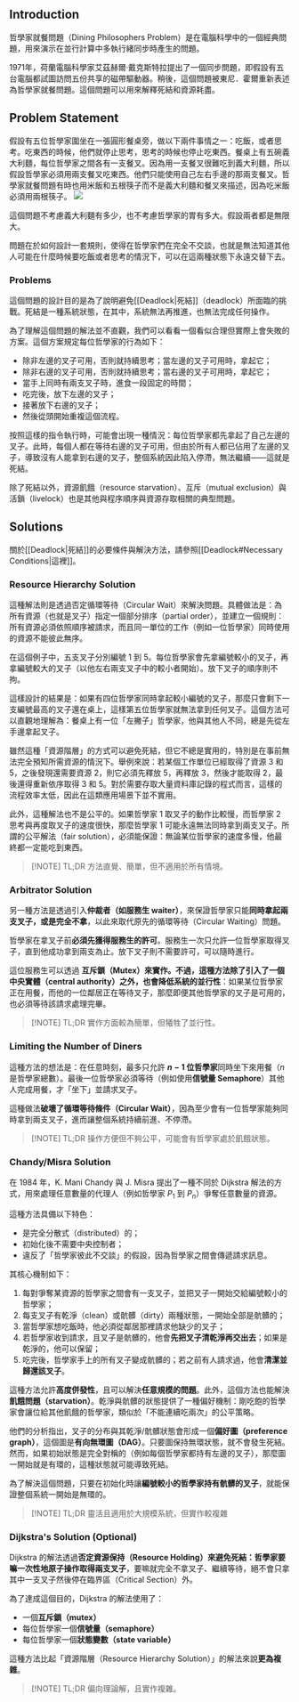 ## Introduction
哲學家就餐問題（Dining Philosophers Problem）是在電腦科學中的一個經典問題，用來演示在並行計算中多執行緒同步時產生的問題。

1971年，荷蘭電腦科學家艾茲赫爾·戴克斯特拉提出了一個同步問題，即假設有五台電腦都試圖訪問五份共享的磁帶驅動器。稍後，這個問題被東尼．霍爾重新表述為哲學家就餐問題。這個問題可以用來解釋死結和資源耗盡。

## Problem Statement
假設有五位哲學家圍坐在一張圓形餐桌旁，做以下兩件事情之一：吃飯，或者思考。吃東西的時候，他們就停止思考，思考的時候也停止吃東西。餐桌上有五碗義大利麵，每位哲學家之間各有一支餐叉。因為用一支餐叉很難吃到義大利麵，所以假設哲學家必須用兩支餐叉吃東西。他們只能使用自己左右手邊的那兩支餐叉。哲學家就餐問題有時也用米飯和五根筷子而不是義大利麵和餐叉來描述，因為吃米飯必須用兩根筷子。
![](https://assets.leetcode-cn.com/aliyun-lc-upload/uploads/2019/10/23/an_illustration_of_the_dining_philosophers_problem.png)

這個問題不考慮義大利麵有多少，也不考慮哲學家的胃有多大。假設兩者都是無限大。

問題在於如何設計一套規則，使得在哲學家們在完全不交談，也就是無法知道其他人可能在什麼時候要吃飯或者思考的情況下，可以在這兩種狀態下永遠交替下去。

### Problems
這個問題的設計目的是為了說明避免[[Deadlock|死結]]（deadlock）所面臨的挑戰。死結是一種系統狀態，在其中，系統無法再推進，也無法完成任何操作。

為了理解這個問題的解法並不直觀，我們可以看看一個看似合理但實際上會失敗的方案。這個方案規定每位哲學家的行為如下：
- 除非左邊的叉子可用，否則就持續思考；當左邊的叉子可用時，拿起它；
- 除非右邊的叉子可用，否則就持續思考；當右邊的叉子可用時，拿起它；
- 當手上同時有兩支叉子時，進食一段固定的時間；
- 吃完後，放下左邊的叉子；
- 接著放下右邊的叉子；
- 然後從頭開始重複這個流程。

按照這樣的指令執行時，可能會出現一種情況：每位哲學家都先拿起了自己左邊的叉子。此時，每個人都在等待右邊的叉子可用，但由於所有人都已佔用了左邊的叉子，導致沒有人能拿到右邊的叉子，整個系統因此陷入停滯，無法繼續——這就是死結。

除了死結以外，資源飢餓（resource starvation）、互斥（mutual exclusion）與活鎖（livelock）也是其他與程序順序與資源存取相關的典型問題。

## Solutions
關於[[Deadlock|死結]]的必要條件與解決方法，請參照[[Deadlock#Necessary Conditions|這裡]]。

### Resource Hierarchy Solution
這種解法則是透過否定循環等待（Circular Wait）來解決問題。具體做法是：為所有資源（也就是叉子）指定一個部分排序（partial order），並建立一個規則：所有資源必須依照順序被請求，而且同一單位的工作（例如一位哲學家）同時使用的資源不能彼此無序。

在這個例子中，五支叉子分別編號 $1$ 到 $5$。每位哲學家會先拿編號較小的叉子，再拿編號較大的叉子（以他左右兩支叉子中的較小者開始）。放下叉子的順序則不拘。

這樣設計的結果是：如果有四位哲學家同時拿起較小編號的叉子，那麼只會剩下一支編號最高的叉子還在桌上，這樣第五位哲學家就無法拿到任何叉子。這個方法可以直觀地理解為：餐桌上有一位「左撇子」哲學家，他與其他人不同，總是先從左手邊拿起叉子。

雖然這種「資源階層」的方式可以避免死結，但它不總是實用的，特別是在事前無法完全預知所需資源的情況下。舉例來說：若某個工作單位已經取得了資源 $3$ 和 $5$，之後發現還需要資源 $2$，則它必須先釋放 $5$，再釋放 $3$，然後才能取得 $2$，最後還得重新依序取得 $3$ 和 $5$。對於需要存取大量資料庫記錄的程式而言，這樣的流程效率太低，因此在這類應用場景下並不實用。

此外，這種解法也不是公平的。如果哲學家 $1$ 取叉子的動作比較慢，而哲學家 $2$ 思考與再度取叉子的速度很快，那麼哲學家 1 可能永遠無法同時拿到兩支叉子。所謂的公平解法（fair solution），必須能保證：無論某位哲學家的速度多慢，他最終都一定能吃到東西。

> [!NOTE] TL;DR
> 方法直覺、簡單，但不適用於所有情境。

### Arbitrator Solution
另一種方法是透過引入**仲裁者（如服務生 waiter）**，來保證哲學家只能**同時拿起兩支叉子，或是完全不拿**，以此來取代原先的循環等待（Circular Waiting）問題。

哲學家在拿叉子前**必須先獲得服務生的許可**。服務生一次只允許一位哲學家取得叉子，直到他成功拿到兩支為止。放下叉子則不需要許可，可以隨時進行。

這位服務生可以透過 **互斥鎖（Mutex）來實作。不過，這種方法除了引入了一個中央實體（central authority）之外，也會降低系統的並行性**：如果某位哲學家正在用餐，而他的一位鄰居正在等待叉子，那麼即便其他哲學家的叉子是可用的，也必須等待該請求處理完畢。

> [!NOTE] TL;DR
> 實作方面較為簡單，但犧牲了並行性。

### Limiting the Number of Diners
這種方法的想法是：在任意時刻，最多只允許 **$n−1$ 位哲學家**同時坐下來用餐（$n$ 是哲學家總數）。最後一位哲學家必須等待（例如使用**信號量 Semaphore**）其他人完成用餐，才「坐下」並請求叉子。

這種做法**破壞了循環等待條件（Circular Wait）**，因為至少會有一位哲學家能夠同時拿到兩支叉子，進而讓整個系統持續前進、不停滯。

> [!NOTE] TL;DR
> 操作方便但不夠公平，可能會有哲學家處於飢餓狀態。
### Chandy/Misra Solution
在 1984 年，K. Mani Chandy 與 J. Misra 提出了一種不同於 Dijkstra 解法的方式，用來處理任意數量的代理人（例如哲學家 $P_1$ 到 $P_n$）爭奪任意數量的資源。

這種方法具備以下特色：
- 是完全分散式（distributed）的；
- 初始化後不需要中央控制者；
- 違反了「哲學家彼此不交談」的假設，因為哲學家之間會傳遞請求訊息。

其核心機制如下：
1. 每對爭奪某資源的哲學家之間會有一支叉子，並把叉子一開始交給編號較小的哲學家；
2. 每支叉子有乾淨（clean）或骯髒（dirty）兩種狀態，一開始全部是骯髒的；
3. 當哲學家想吃飯時，他必須從鄰居那裡請求他缺少的叉子；
4. 若哲學家收到請求，且叉子是骯髒的，他會**先把叉子清乾淨再交出去**；如果是乾淨的，他可以保留；
5. 吃完後，哲學家手上的所有叉子變成骯髒的；若之前有人請求過，他會**清潔並歸還該叉子**。

這種方法允許**高度併發性**，且可以解決**任意規模的問題**。此外，這個方法也能解決**飢餓問題（starvation）**。乾淨與骯髒的狀態提供了一種偏好機制：剛吃飽的哲學家會讓位給其他飢餓的哲學家，類似於「不能連續吃兩次」的公平策略。

他們的分析指出，叉子的分布與其乾淨/骯髒狀態會形成一個**偏好圖（preference graph）**，這個圖是**有向無環圖（DAG）**。只要圖保持無環狀態，就不會發生死結。然而，如果初始狀態是完全對稱的（例如每個哲學家都持有左邊的叉子），那麼圖一開始就是有環的，這種狀態就可能導致死結。

為了解決這個問題，只要在初始化時讓**編號較小的哲學家持有骯髒的叉子**，就能保證整個系統一開始是無環的。

> [!NOTE] TL;DR
> 靈活且適用於大規模系統，但實作較複雜

### Dijkstra's Solution (Optional)
Dijkstra 的解法透過**否定資源保持（Resource Holding）來避免死結：哲學家要嘛一次性地原子操作取得兩支叉子**，要嘛就完全不拿叉子、繼續等待，絕不會只拿其中一支叉子然後停在臨界區（Critical Section）外。

為了達成這個目的，Dijkstra 的解法使用了：
- 一個**互斥鎖（mutex）**
- 每位哲學家一個**信號量（semaphore）**
- 每位哲學家一個**狀態變數（state variable）**

這種方法比起「資源階層（Resource Hierarchy Solution）」的解法來說**更為複雜**。

> [!NOTE] TL;DR
> 偏向理論解，且實作複雜。
